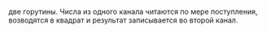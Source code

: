 две горутины.
Числа из одного канала читаются по мере поступления, 
возводятся в квадрат и результат записывается во второй канал.